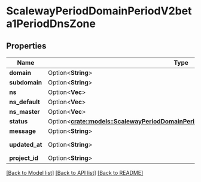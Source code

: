 # ScalewayPeriodDomainPeriodV2beta1PeriodDnsZone

## Properties

Name | Type | Description | Notes
------------ | ------------- | ------------- | -------------
**domain** | Option<**String**> |  | [optional]
**subdomain** | Option<**String**> |  | [optional]
**ns** | Option<**Vec<String>**> |  | [optional]
**ns_default** | Option<**Vec<String>**> |  | [optional]
**ns_master** | Option<**Vec<String>**> |  | [optional]
**status** | Option<[**crate::models::ScalewayPeriodDomainPeriodV2beta1PeriodDnsZonePeriodStatus**](scaleway.domain.v2beta1.DNSZone.Status.md)> |  | [optional]
**message** | Option<**String**> |  | [optional]
**updated_at** | Option<**String**> | (RFC 3339 format) | [optional]
**project_id** | Option<**String**> |  | [optional]

[[Back to Model list]](../README.md#documentation-for-models) [[Back to API list]](../README.md#documentation-for-api-endpoints) [[Back to README]](../README.md)


